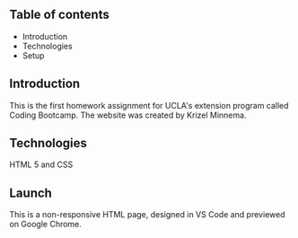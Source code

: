 ## Table of contents
* Introduction
* Technologies
* Setup

## Introduction
This is the first homework assignment for UCLA's extension program called Coding Bootcamp. The website was created by Krizel Minnema.

## Technologies
HTML 5 and CSS

## Launch
This is a non-responsive HTML page, designed in VS Code and previewed on Google Chrome.

 